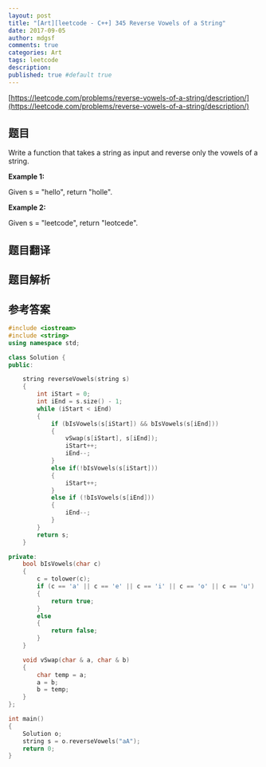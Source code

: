 ```yaml
---
layout: post
title: "[Art][leetcode - C++] 345 Reverse Vowels of a String"
date: 2017-09-05
author: mdgsf
comments: true
categories: Art
tags: leetcode
description:
published: true #default true
---
```


[https://leetcode.com/problems/reverse-vowels-of-a-string/description/](https://leetcode.com/problems/reverse-vowels-of-a-string/description/)

## 题目

Write a function that takes a string as input and reverse only the vowels of a string.

**Example 1:**

Given s = "hello", return "holle".

**Example 2:**

Given s = "leetcode", return "leotcede". 

## 题目翻译

## 题目解析

## 参考答案

```c++
#include <iostream>
#include <string>
using namespace std;

class Solution {
public:

	string reverseVowels(string s) 
	{
		int iStart = 0;
		int iEnd = s.size() - 1;
		while (iStart < iEnd)
		{
			if (bIsVowels(s[iStart]) && bIsVowels(s[iEnd]))
			{
				vSwap(s[iStart], s[iEnd]);
				iStart++;
				iEnd--;
			}
			else if(!bIsVowels(s[iStart]))
			{
				iStart++;
			}
			else if (!bIsVowels(s[iEnd]))
			{
				iEnd--;
			}
		}
		return s;
	}

private:
	bool bIsVowels(char c)
	{
		c = tolower(c);
		if (c == 'a' || c == 'e' || c == 'i' || c == 'o' || c == 'u')
		{
			return true;
		}
		else
		{
			return false;
		}
	}

	void vSwap(char & a, char & b)
	{
		char temp = a;
		a = b;
		b = temp;
	}
};

int main()
{
	Solution o;
	string s = o.reverseVowels("aA");
	return 0;
}
```

